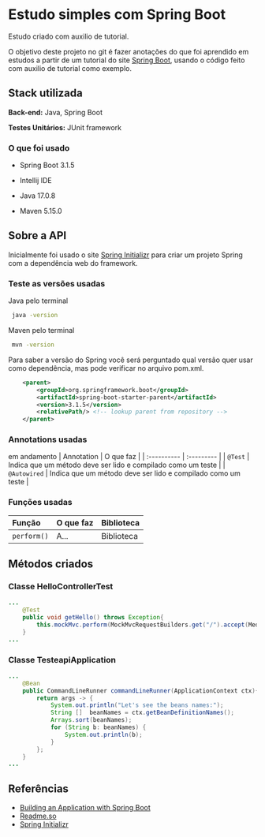 # Estudo simples com Spring Boot

Estudo criado com auxilio de tutorial.

O objetivo deste projeto no git é fazer anotações do que foi aprendido em estudos a  partir de um tutorial do site [Spring Boot](https://spring.io/), usando o código feito com auxilio de tutorial como exemplo.


## Stack utilizada


**Back-end:** Java, Spring Boot

**Testes Unitários:** JUnit framework


### O que foi usado

- Spring Boot 3.1.5

- Intellij IDE

- Java 17.0.8

- Maven 5.15.0


## Sobre a API

Inicialmente foi usado o site [Spring Initializr](https://start.spring.io/) para criar um projeto Spring com a dependência web do framework.



### Teste as versões usadas
Java pelo terminal
```bash
 java -version
```
Maven pelo terminal
```bash
 mvn -version
```
Para saber a versão do Spring você será perguntado qual versão quer usar como dependência, mas pode verificar no arquivo pom.xml.


```xml
  	<parent>
		<groupId>org.springframework.boot</groupId>
		<artifactId>spring-boot-starter-parent</artifactId>
		<version>3.1.5</version>
		<relativePath/> <!-- lookup parent from repository -->
	</parent>
```

### Annotations usadas

em andamento
| Annotation   | O que faz   |
| :---------- | :--------- | 
| `@Test` | Indica que um método deve ser lido e compilado como um teste | 
| `@Autowired` | Indica que um método deve ser lido e compilado como um teste |


### Funções usadas
| Função   | O que faz  | Biblioteca |
| :---------- | :--------- | :--------- | 
| `perform()`      | A... | Biblioteca |



## Métodos criados

### Classe HelloControllerTest
```java
...
    @Test
    public void getHello() throws Exception{
        this.mockMvc.perform(MockMvcRequestBuilders.get("/").accept(MediaType.APPLICATION_JSON)).andExpect(status().isOk()).andExpect(content().string(equalTo("Greetings from spring boot")));
    }
...
```
### Classe TesteapiApplication
```java
...
	@Bean
	public CommandLineRunner commandLineRunner(ApplicationContext ctx){
		return args -> {
			System.out.println("Let's see the beans names:");
			String []  beanNames = ctx.getBeanDefinitionNames();
			Arrays.sort(beanNames);
			for (String b: beanNames) {
				System.out.println(b);
			}
		};
	}
...
```

## Referências

 - [Building an Application with Spring Boot](https://spring.io/guides/gs/spring-boot/)
 - [Readme.so](https://readme.so/pt)
 - [Spring Initializr](https://start.spring.io/)

